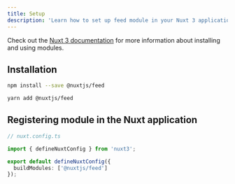 ```yaml
---
title: Setup
description: 'Learn how to set up feed module in your Nuxt 3 application.'
---
```


Check out the [Nuxt 3 documentation](https://v3.nuxtjs.org/docs/directory-structure/nuxt.config#buildmodules) for more information about 
installing and using modules.

## Installation

<code-group>
  <code-block label="NPM" active>

```bash
npm install --save @nuxtjs/feed
```

  </code-block>
    <code-block label="Yarn">

```bash
yarn add @nuxtjs/feed
```

  </code-block>
</code-group>

## Registering module in the Nuxt application

```ts
// nuxt.config.ts

import { defineNuxtConfig } from 'nuxt3';

export default defineNuxtConfig({
  buildModules: ['@nuxtjs/feed']
});
```
